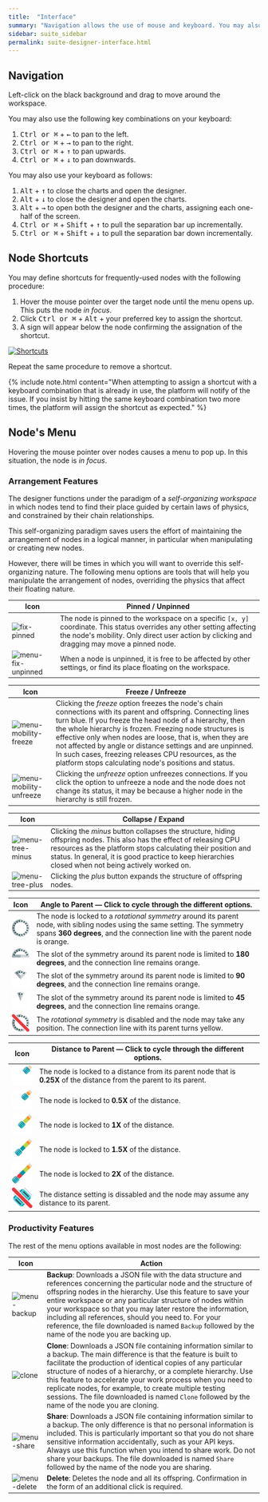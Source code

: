 ```yaml
---
title:  "Interface"
summary: "Navigation allows the use of mouse and keyboard. You may also create shortcuts. Node's menu allows controlling the physics of the environment and provides backup, share and clone functions."
sidebar: suite_sidebar
permalink: suite-designer-interface.html
---
```


## Navigation

Left-click on the black background and drag to move around the workspace.

You may also use the following key combinations on your keyboard:

1. <kbd>Ctrl or &#8984;</kbd> + <kbd>&#8592;</kbd> to pan to the left.
1. <kbd>Ctrl or &#8984;</kbd> + <kbd>&#8594;</kbd> to pan to the right.
1. <kbd>Ctrl or &#8984;</kbd> + <kbd>&#8593;</kbd> to pan upwards.
1. <kbd>Ctrl or &#8984;</kbd> + <kbd>&#8595;</kbd> to pan downwards.

You may also use your keyboard as follows:

1. <kbd>Alt</kbd> + <kbd>&#8593;</kbd> to close the charts and open the designer.
1. <kbd>Alt</kbd> + <kbd>&#8595;</kbd> to close the designer and open the charts.
1. <kbd>Alt</kbd> + <kbd>&#8594;</kbd> to open both the designer and the charts, assigning each one-half of the screen.
1. <kbd>Ctrl or &#8984;</kbd> + <kbd>Shift</kbd> + <kbd>&#8593;</kbd> to pull the separation bar up incrementally.
1. <kbd>Ctrl or &#8984;</kbd> + <kbd>Shift</kbd> + <kbd>&#8595;</kbd> to pull the separation bar down incrementally.

## Node Shortcuts

You may define shortcuts for frequently-used nodes with the following procedure:

1. Hover the mouse pointer over the target node until the menu opens up. This puts the node *in focus*.
1. Click <kbd>Ctrl or &#8984;</kbd> + <kbd>Alt</kbd> + your preferred key to assign the shortcut.
1. A sign will appear below the node confirming the assignation of the shortcut.

[![Shortcuts](https://user-images.githubusercontent.com/13994516/70344838-f123cd00-185a-11ea-819f-92c4cf1e93ea.gif)](https://user-images.githubusercontent.com/13994516/70344838-f123cd00-185a-11ea-819f-92c4cf1e93ea.gif)

Repeat the same procedure to remove a shortcut.

{% include note.html content="When attempting to assign a shortcut with a keyboard combination that is already in use, the platform will notify of the issue. If you insist by hitting the same keyboard combination two more times, the platform will assign the shortcut as expected." %}

## Node's Menu

Hovering the mouse pointer over nodes causes a menu to pop up. In this situation, the node is *in focus*.

### Arrangement Features

The designer functions under the paradigm of a *self-organizing workspace* in which nodes tend to find their place guided by certain laws of physics, and constrained by their chain relationships.

This self-organizing paradigm saves users the effort of maintaining the arrangement of nodes in a logical manner, in particular when manipulating or creating new nodes.

However, there will be times in which you will want to override this self-organizing nature. The following menu options are tools that will help you manipulate the arrangement of nodes, overriding the physics that affect their floating nature.

| Icon | Pinned / Unpinned |
| --- | --- |
| ![fix-pinned](https://user-images.githubusercontent.com/13994516/63041034-2df04080-bec7-11e9-88d3-8b7c1d42a666.png) | The node is pinned to the workspace on a specific ```[x, y]``` coordinate. This status overrides any other setting affecting the node's mobility. Only direct user action by clicking and dragging may move a pinned node. |
| ![menu-fix-unpinned](https://user-images.githubusercontent.com/13994516/63041045-35afe500-bec7-11e9-8f21-c8b3b66d3a0b.png) | When a node is unpinned, it is free to be affected by other settings, or find its place floating on the workspace. |


| Icon | Freeze / Unfreeze |
| --- | --- |
| ![menu-mobility-freeze](https://user-images.githubusercontent.com/13994516/63041051-39436c00-bec7-11e9-8194-7cdd113147e4.png) | Clicking the *freeze* option freezes the node's chain connections with its parent and offspring. Connecting lines turn blue. If you freeze the head node of a hierarchy, then the whole hierarchy is frozen. Freezing node structures is effective only when nodes are loose, that is, when they are not affected by angle or distance settings and are unpinned. In such cases, freezing releases CPU resources, as the platform stops calculating node's positions and status. | 
| ![menu-mobility-unfreeze](https://user-images.githubusercontent.com/13994516/63041053-3b0d2f80-bec7-11e9-8b6f-ebe50dcb4d25.png) |  Clicking the *unfreeze* option unfreezes connections. If you click the option to unfreeze a node and the node does not change its status, it may be because a higher node in the hierarchy is still frozen. | 

| Icon | Collapse / Expand |
| --- | --- |
| ![menu-tree-minus](https://user-images.githubusercontent.com/13994516/63041070-44969780-bec7-11e9-9a42-3f13264b3ed2.png) | Clicking the _minus_ button collapses the structure, hiding offspring nodes. This also has the effect of releasing CPU resources as the platform stops calculating their position and status. In general, it is good practice to keep hierarchies closed when not being actively worked on. | 
| ![menu-tree-plus](https://user-images.githubusercontent.com/13994516/63041077-45c7c480-bec7-11e9-965c-38e4fd706c38.png) | Clicking the _plus_ button expands the structure of offspring nodes. | 

| Icon | Angle to Parent &mdash; Click to cycle through the different options. |
| --- | --- |
| ![360](/images/icons/angle-to-parent-360.png) | The node is locked to a *rotational symmetry* around its parent node, with sibling nodes using the same setting. The symmetry spans **360 degrees**, and the connection line with the parent node is orange.| 
| ![180](/images/icons/angle-to-parent-180.png) | The slot of the symmetry around its parent node is limited to **180 degrees**, and the connection line remains orange.| 
| ![90](/images/icons/angle-to-parent-090.png) | The slot of the symmetry around its parent node is limited to **90 degrees**, and the connection line remains orange.| 
| ![45](/images/icons/angle-to-parent-045.png) | The slot of the symmetry around its parent node is limited to **45 degrees**, and the connection line remains orange.| 
| ![00](/images/icons/angle-to-parent-000.png) | The *rotational symmetry* is disabled and the node may take any position. The connection line with its parent turns yellow.| 

| Icon | Distance to Parent &mdash; Click to cycle through the different options. |
| --- | --- |
| ![025](/images/icons/distance-to-parent-025.png) | The node is locked to a distance from its parent node that is **0.25X** of the distance from the parent to its parent. | 
| ![050](/images/icons/distance-to-parent-050.png) | The node is locked to **0.5X** of the distance. | 
| ![100](/images/icons/distance-to-parent-100.png) | The node is locked to **1X** of the distance. | 
| ![150](/images/icons/distance-to-parent-150.png) | The node is locked to **1.5X** of the distance. | 
| ![200](/images/icons/distance-to-parent-200.png) | The node is locked to **2X** of the distance. | 
| ![000](/images/icons/distance-to-parent-000.png) | The distance setting is dissabled and the node may assume any distance to its parent. | 

### Productivity Features

The rest of the menu options available in most nodes are the following:

| Icon | Action |
| --- | --- |
| ![menu-backup](https://user-images.githubusercontent.com/13994516/63045559-e66eb200-bed0-11e9-8f4d-6385147161fb.png) | **Backup**: Downloads a JSON file with the data structure and references concerning the particular node and the structure of offspring nodes in the hierarchy. Use this feature to save your entire workspace or any particular structure of nodes within your workspace so that you may later restore the information, including all references, should you need to. For your reference, the file downloaded is named ```Backup``` followed by the name of the node you are backing up. |
| ![clone](https://user-images.githubusercontent.com/13994516/71024964-5d79b880-2106-11ea-9f9a-753b96d98861.png) | **Clone**: Downloads a JSON file containing information similar to a backup. The main difference is that the feature is built to facilitate the production of identical copies of any particular structure of nodes of a hierarchy, or a complete hierarchy. Use this feature to accelerate your work process when you need to replicate nodes, for example, to create multiple testing sessions. The file downloaded is named ```Clone``` followed by the name of the node you are cloning. |
| ![menu-share](https://user-images.githubusercontent.com/13994516/63045561-e7074880-bed0-11e9-88a2-cf99a0ede94e.png) | **Share**: Downloads a JSON file containing information similar to a backup. The only difference is that no personal information is included. This is particularly important so that you do not share sensitive information accidentally, such as your API keys. Always use this function when you intend to share work. Do not share your backups. The file downloaded is named ```Share``` followed by the name of the node you are sharing. |
| ![menu-delete](https://user-images.githubusercontent.com/13994516/63045560-e66eb200-bed0-11e9-8b67-feb72b4ab253.png) | **Delete**: Deletes the node and all its offspring. Confirmation in the form of an additional click is required. |

